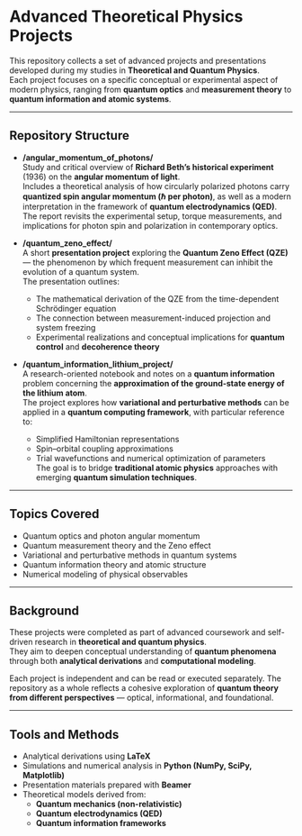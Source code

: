# Advanced Theoretical Physics Projects

This repository collects a set of advanced projects and presentations developed during my studies in **Theoretical and Quantum Physics**.  
Each project focuses on a specific conceptual or experimental aspect of modern physics, ranging from **quantum optics** and **measurement theory** to **quantum information and atomic systems**.

---

## Repository Structure

- **/angular_momentum_of_photons/**  
  Study and critical overview of **Richard Beth’s historical experiment** (1936) on the **angular momentum of light**.  
  Includes a theoretical analysis of how circularly polarized photons carry **quantized spin angular momentum (ℏ per photon)**, as well as a modern interpretation in the framework of **quantum electrodynamics (QED)**.  
  The report revisits the experimental setup, torque measurements, and implications for photon spin and polarization in contemporary optics.

- **/quantum_zeno_effect/**  
  A short **presentation project** exploring the **Quantum Zeno Effect (QZE)** — the phenomenon by which frequent measurement can inhibit the evolution of a quantum system.  
  The presentation outlines:
  - The mathematical derivation of the QZE from the time-dependent Schrödinger equation  
  - The connection between measurement-induced projection and system freezing  
  - Experimental realizations and conceptual implications for **quantum control** and **decoherence theory**  

- **/quantum_information_lithium_project/**  
  A research-oriented notebook and notes on a **quantum information** problem concerning the **approximation of the ground-state energy of the lithium atom**.  
  The project explores how **variational and perturbative methods** can be applied in a **quantum computing framework**, with particular reference to:
  - Simplified Hamiltonian representations  
  - Spin–orbital coupling approximations  
  - Trial wavefunctions and numerical optimization of parameters  
  The goal is to bridge **traditional atomic physics** approaches with emerging **quantum simulation techniques**.

---

## Topics Covered

- Quantum optics and photon angular momentum  
- Quantum measurement theory and the Zeno effect  
- Variational and perturbative methods in quantum systems  
- Quantum information theory and atomic structure  
- Numerical modeling of physical observables

---

## Background

These projects were completed as part of advanced coursework and self-driven research in **theoretical and quantum physics**.  
They aim to deepen conceptual understanding of **quantum phenomena** through both **analytical derivations** and **computational modeling**.

Each project is independent and can be read or executed separately. The repository as a whole reflects a cohesive exploration of **quantum theory from different perspectives** — optical, informational, and foundational.

---

## Tools and Methods

- Analytical derivations using **LaTeX**  
- Simulations and numerical analysis in **Python (NumPy, SciPy, Matplotlib)**  
- Presentation materials prepared with **Beamer**  
- Theoretical models derived from:
  - **Quantum mechanics (non-relativistic)**
  - **Quantum electrodynamics (QED)**
  - **Quantum information frameworks**


